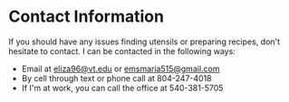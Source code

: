 # Contact Information 

If you should have any issues finding utensils or preparing recipes, don't hesitate to contact. I can be contacted in the following ways:

- Email at eliza96@vt.edu or emsmaria515@gmail.com
- By cell through text or phone call at 804-247-4018
- If I'm at work, you can call the office at 540-381-5705

